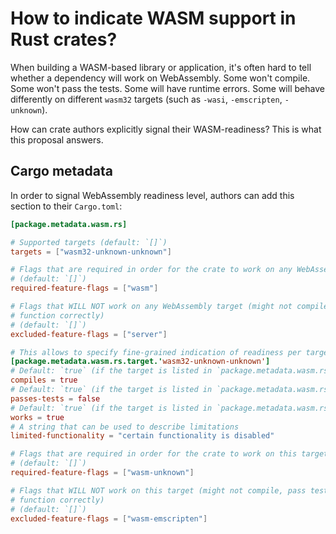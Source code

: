 # How to indicate WASM support in Rust crates?

When building a WASM-based library or application, it's often hard to tell whether a dependency will work on WebAssembly. Some won't compile. Some won't pass the tests. Some will have runtime errors. Some will behave differently on different `wasm32` targets (such as `-wasi`, `-emscripten`, `-unknown`).

How can crate authors explicitly signal their WASM-readiness? This is what this proposal answers.

## Cargo metadata

In order to signal WebAssembly readiness level, authors can add this section to their `Cargo.toml`:

```toml
[package.metadata.wasm.rs]

# Supported targets (default: `[]`)
targets = ["wasm32-unknown-unknown"]

# Flags that are required in order for the crate to work on any WebAssembly target
# (default: `[]`)
required-feature-flags = ["wasm"]

# Flags that WILL NOT work on any WebAssembly target (might not compile, pass test or
# function correctly)
# (default: `[]`)
excluded-feature-flags = ["server"]

# This allows to specify fine-grained indication of readiness per target
[package.metadata.wasm.rs.target.'wasm32-unknown-unknown']
# Default: `true` (if the target is listed in `package.metadata.wasm.rs.targets), otherwise `false`)
compiles = true
# Default: `true` (if the target is listed in `package.metadata.wasm.rs.targets), otherwise `false`)
passes-tests = false
# Default: `true` (if the target is listed in `package.metadata.wasm.rs.targets), otherwise `false`)
works = true
# A string that can be used to describe limitations
limited-functionality = "certain functionality is disabled"

# Flags that are required in order for the crate to work on this target
# (default: `[]`)
required-feature-flags = ["wasm-unknown"]

# Flags that WILL NOT work on this target (might not compile, pass test or
# function correctly)
# (default: `[]`)
excluded-feature-flags = ["wasm-emscripten"]
```
